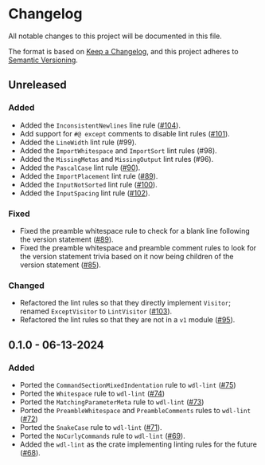 # Changelog

All notable changes to this project will be documented in this file.

The format is based on [Keep a Changelog](https://keepachangelog.com/en/1.1.0/),
and this project adheres to [Semantic Versioning](https://semver.org/spec/v2.0.0.html).

## Unreleased

### Added

* Added the `InconsistentNewlines` line rule ([#104](https://github.com/stjude-rust-labs/wdl/pull/104)).
* Add support for `#@ except` comments to disable lint rules ([#101](https://github.com/stjude-rust-labs/wdl/pull/101)).
* Added the `LineWidth` lint rule (#99).
* Added the `ImportWhitespace` and `ImportSort` lint rules (#98).
* Added the `MissingMetas` and `MissingOutput` lint rules (#96).
* Added the `PascalCase` lint rule ([#90](https://github.com/stjude-rust-labs/wdl/pull/90)).
* Added the `ImportPlacement` lint rule ([#89](https://github.com/stjude-rust-labs/wdl/pull/89)).
* Added the `InputNotSorted` lint rule ([#100](https://github.com/stjude-rust-labs/wdl/pull/100)).
* Added the `InputSpacing` lint rule ([#102](https://github.com/stjude-rust-labs/wdl/pull/102)).

### Fixed

* Fixed the preamble whitespace rule to check for a blank line following the
  version statement ([#89](https://github.com/stjude-rust-labs/wdl/pull/89)).
* Fixed the preamble whitespace and preamble comment rules to look for the 
  version statement trivia based on it now being children of the version 
  statement ([#85](https://github.com/stjude-rust-labs/wdl/pull/85)).

### Changed

* Refactored the lint rules so that they directly implement `Visitor`; renamed
  `ExceptVisitor` to `LintVisitor` ([#103](https://github.com/stjude-rust-labs/wdl/pull/103)).
* Refactored the lint rules so that they are not in a `v1` module
  ([#95](https://github.com/stjude-rust-labs/wdl/pull/95)).

## 0.1.0 - 06-13-2024

### Added

* Ported the `CommandSectionMixedIndentation` rule to `wdl-lint` ([#75](https://github.com/stjude-rust-labs/wdl/pull/75))
* Ported the `Whitespace` rule to `wdl-lint` ([#74](https://github.com/stjude-rust-labs/wdl/pull/74))
* Ported the `MatchingParameterMeta` rule to `wdl-lint` ([#73](https://github.com/stjude-rust-labs/wdl/pull/73))
* Ported the `PreambleWhitespace` and `PreambleComments` rules to `wdl-lint`
  ([#72](https://github.com/stjude-rust-labs/wdl/pull/72))
* Ported the `SnakeCase` rule to `wdl-lint` ([#71](https://github.com/stjude-rust-labs/wdl/pull/71)).
* Ported the `NoCurlyCommands` rule to `wdl-lint` ([#69](https://github.com/stjude-rust-labs/wdl/pull/69)).
* Added the `wdl-lint` as the crate implementing linting rules for the future
  ([#68](https://github.com/stjude-rust-labs/wdl/pull/68)).
